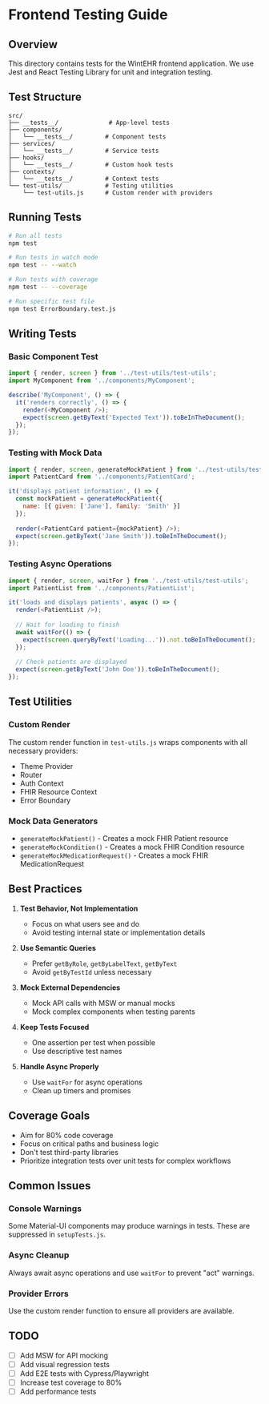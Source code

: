 # Frontend Testing Guide

## Overview

This directory contains tests for the WintEHR frontend application. We use Jest and React Testing Library for unit and integration testing.

## Test Structure

```
src/
├── __tests__/              # App-level tests
├── components/
│   └── __tests__/         # Component tests
├── services/
│   └── __tests__/         # Service tests
├── hooks/
│   └── __tests__/         # Custom hook tests
├── contexts/
│   └── __tests__/         # Context tests
└── test-utils/            # Testing utilities
    └── test-utils.js      # Custom render with providers
```

## Running Tests

```bash
# Run all tests
npm test

# Run tests in watch mode
npm test -- --watch

# Run tests with coverage
npm test -- --coverage

# Run specific test file
npm test ErrorBoundary.test.js
```

## Writing Tests

### Basic Component Test

```javascript
import { render, screen } from '../test-utils/test-utils';
import MyComponent from '../components/MyComponent';

describe('MyComponent', () => {
  it('renders correctly', () => {
    render(<MyComponent />);
    expect(screen.getByText('Expected Text')).toBeInTheDocument();
  });
});
```

### Testing with Mock Data

```javascript
import { render, screen, generateMockPatient } from '../test-utils/test-utils';
import PatientCard from '../components/PatientCard';

it('displays patient information', () => {
  const mockPatient = generateMockPatient({
    name: [{ given: ['Jane'], family: 'Smith' }]
  });
  
  render(<PatientCard patient={mockPatient} />);
  expect(screen.getByText('Jane Smith')).toBeInTheDocument();
});
```

### Testing Async Operations

```javascript
import { render, screen, waitFor } from '../test-utils/test-utils';
import PatientList from '../components/PatientList';

it('loads and displays patients', async () => {
  render(<PatientList />);
  
  // Wait for loading to finish
  await waitFor(() => {
    expect(screen.queryByText('Loading...')).not.toBeInTheDocument();
  });
  
  // Check patients are displayed
  expect(screen.getByText('John Doe')).toBeInTheDocument();
});
```

## Test Utilities

### Custom Render

The custom render function in `test-utils.js` wraps components with all necessary providers:
- Theme Provider
- Router
- Auth Context
- FHIR Resource Context
- Error Boundary

### Mock Data Generators

- `generateMockPatient()` - Creates a mock FHIR Patient resource
- `generateMockCondition()` - Creates a mock FHIR Condition resource
- `generateMockMedicationRequest()` - Creates a mock FHIR MedicationRequest

## Best Practices

1. **Test Behavior, Not Implementation**
   - Focus on what users see and do
   - Avoid testing internal state or implementation details

2. **Use Semantic Queries**
   - Prefer `getByRole`, `getByLabelText`, `getByText`
   - Avoid `getByTestId` unless necessary

3. **Mock External Dependencies**
   - Mock API calls with MSW or manual mocks
   - Mock complex components when testing parents

4. **Keep Tests Focused**
   - One assertion per test when possible
   - Use descriptive test names

5. **Handle Async Properly**
   - Use `waitFor` for async operations
   - Clean up timers and promises

## Coverage Goals

- Aim for 80% code coverage
- Focus on critical paths and business logic
- Don't test third-party libraries
- Prioritize integration tests over unit tests for complex workflows

## Common Issues

### Console Warnings
Some Material-UI components may produce warnings in tests. These are suppressed in `setupTests.js`.

### Async Cleanup
Always await async operations and use `waitFor` to prevent "act" warnings.

### Provider Errors
Use the custom render function to ensure all providers are available.

## TODO

- [ ] Add MSW for API mocking
- [ ] Add visual regression tests
- [ ] Add E2E tests with Cypress/Playwright
- [ ] Increase test coverage to 80%
- [ ] Add performance tests